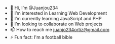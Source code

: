 - 👋 Hi, I’m @Juanjou234
- 👀 I’m interested in Learning Web Development 
- 🌱 I’m currently learning JavaScript and PHP
- 💞️ I’m looking to collaborate on Web projects
- 📫 How to reach me juanjo234ortiz@gmail.com
- ⚡ Fun fact: I'm a football bible

<!---
Juanjou234/Juanjou234 is a ✨ special ✨ repository because its `README.md` (this file) appears on your GitHub profile.
You can click the Preview link to take a look at your changes.
--->
